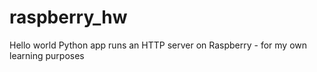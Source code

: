 # raspberry_hw
Hello world Python app runs an HTTP server on Raspberry - for my own learning purposes
